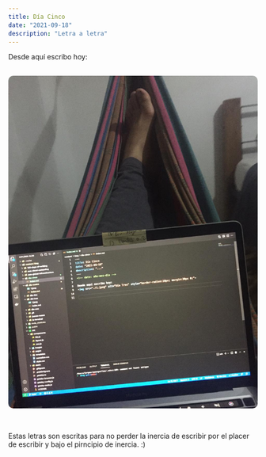 ```yaml
---
title: Día Cinco
date: "2021-09-18" 
description: "Letra a letra"
---
```

<!-- date: año-mes-día -->

Desde aquí escribo hoy: 
<img src="./1.jpeg" alt="Día Tres" style="border-radius:10px; margin:30px 0;">

Estas letras son escritas para no perder la inercia de escribir por el placer de escribir y bajo el pirncipio de inercia. :)